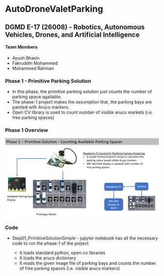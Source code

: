 # AutoDroneValetParking
## DGMD E-17 (26008) - Robotics, Autonomous Vehicles, Drones, and Artificial Intelligence

#### Team Members

* Ayush Bhasin
* Fakruddin Mohammed
* Mohammed Rahman

### Phase 1 - Primitive Parking Solution

* In this phase, the primitive parking solution just counts the number of parking space agailable.
* The phase-1 project makes the assumption that, the parking bays are painted with Aruco markers.
* Open CV library is used to count number of visible aruco markets (i.e. free parking spaces)


### Phase 1 Overview

![Project Overview](Phase1_Overview.PNG)

### Code

* Step01_PrimitiveSolutionSimple - jupyter notebook has all the necessary code to run the phase-1 of the project

  * It loads standard python, open-cv libraries
  * It loads the aruco dictionary
  * It reads the given image file of parking bays and counts the number of free parking spaces (i.e. visible aruco markers)
